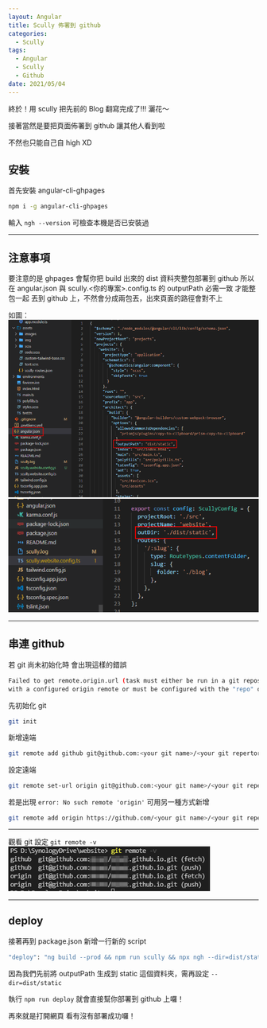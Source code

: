 ```yaml
---
layout: Angular
title: Scully 佈署到 github
categories:
  - Scully
tags:
  - Angular
  - Scully
  - Github
date: 2021/05/04
---
```


終於！用 scully 把先前的 Blog 翻寫完成了!!! 灑花～

接著當然是要把頁面佈署到 github 讓其他人看到啦

不然也只能自己自 high XD

## 安裝

首先安裝 angular-cli-ghpages

```bash
npm i -g angular-cli-ghpages
```

輸入 `ngh --version` 可檢查本機是否已安裝過

---

## 注意事項

要注意的是 ghpages 會幫你把 build 出來的 dist 資料夾整包部署到 github 所以在
angular.json 與 scully.<你的專案>.config.ts 的 outputPath 必需一致 才能整包一起
丟到 github 上，不然會分成兩包丟，出來頁面的路徑會對不上

如圖： <img src="assets/images/angular/scully_deploy/001.png"/>
<img src="assets/images/angular/scully_deploy/002.png"/>

---

## 串連 github

若 git 尚未初始化時 會出現這樣的錯誤

```bash
Failed to get remote.origin.url (task must either be run in a git repository
with a configured origin remote or must be configured with the "repo" option).
```

先初始化 git

```bash
git init
```

新增遠端

```bash
git remote add github git@github.com:<your git name>/<your git repertory>
```

設定遠端

```bash
git remote set-url origin git@github.com:<your git name>/<your git repertory>
```

若是出現 `error: No such remote 'origin'` 可用另一種方式新增

```bash
git remote add origin https://github.com/<your git name>/<your git repertory>
```

---

觀看 git 設定 `git remote -v`
<img src="assets/images/angular/scully_deploy/003.png"/>

---

## deploy

接著再到 package.json 新增一行新的 script

```bash
"deploy": "ng build --prod && npm run scully && npx ngh --dir=dist/static"
```

因為我們先前將 outputPath 生成到 static 這個資料夾，需再設定 `--dir=dist/static`

執行 `npm run deploy` 就會直接幫你部署到 github 上囉！

再來就是打開網頁 看有沒有部署成功囉！
